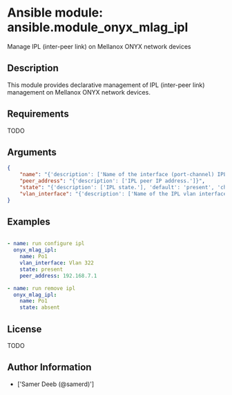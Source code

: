 # Ansible module: ansible.module_onyx_mlag_ipl


Manage IPL (inter-peer link) on Mellanox ONYX network devices

## Description

This module provides declarative management of IPL (inter-peer link) management on Mellanox ONYX network devices.

## Requirements

TODO

## Arguments

``` json
{
    "name": "{'description': ['Name of the interface (port-channel) IPL should be configured on.'], 'required': True}",
    "peer_address": "{'description': ['IPL peer IP address.']}",
    "state": "{'description': ['IPL state.'], 'default': 'present', 'choices': ['present', 'absent']}",
    "vlan_interface": "{'description': ['Name of the IPL vlan interface.']}",
}
```

## Examples


``` yaml

- name: run configure ipl
  onyx_mlag_ipl:
    name: Po1
    vlan_interface: Vlan 322
    state: present
    peer_address: 192.168.7.1

- name: run remove ipl
  onyx_mlag_ipl:
    name: Po1
    state: absent

```

## License

TODO

## Author Information
  - ['Samer Deeb (@samerd)']
